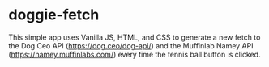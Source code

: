 # doggie-fetch

This simple app uses Vanilla JS, HTML, and CSS to generate a new fetch to the Dog Ceo API (https://dog.ceo/dog-api/) and the Muffinlab Namey API (https://namey.muffinlabs.com/) every time the tennis ball button is clicked.
